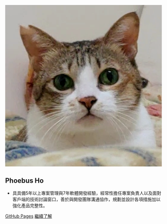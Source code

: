![logo](_media/logo.png ':size=100')

## Phoebus Ho

- 具具備5年以上專案管理與7年軟體開發經驗，經常性擔任專案負責人以及面對客戶端的技術討論窗口，善於與開發團隊溝通協作，規劃並設計各項措施加以強化產品完整性。

[GitHub Pages](https://csaaa7.github.io)
[繼續了解](#head)

<!-- background image -->

<!-- ![](/media/backgounrd.jpeg) -->

<!-- background color -->

<!-- ![color](#f0f0f0) -->
<!-- ![color](#acb7c3) -->

